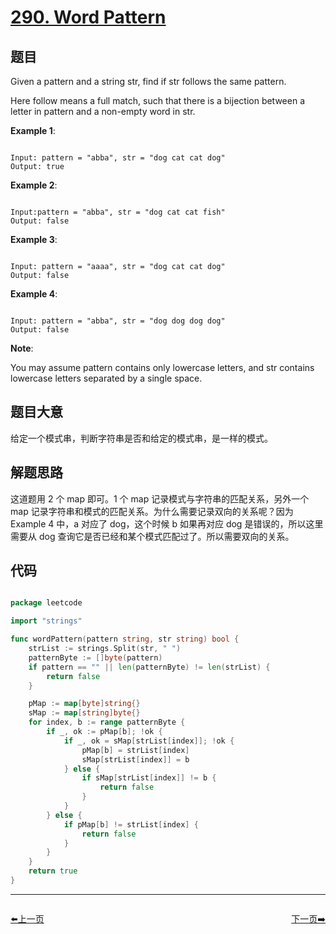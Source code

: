 # [290. Word Pattern](https://leetcode.com/problems/word-pattern/)

## 题目

Given a pattern and a string str, find if str follows the same pattern.

Here follow means a full match, such that there is a bijection between a letter in pattern and a non-empty word in str.

**Example 1**:

```

Input: pattern = "abba", str = "dog cat cat dog"
Output: true

```

**Example 2**:

```

Input:pattern = "abba", str = "dog cat cat fish"
Output: false

```

**Example 3**:

```

Input: pattern = "aaaa", str = "dog cat cat dog"
Output: false

```

**Example 4**:

```

Input: pattern = "abba", str = "dog dog dog dog"
Output: false

```

**Note**:

You may assume pattern contains only lowercase letters, and str contains lowercase letters separated by a single space.


## 题目大意

给定一个模式串，判断字符串是否和给定的模式串，是一样的模式。

## 解题思路

这道题用 2 个 map 即可。1 个 map 记录模式与字符串的匹配关系，另外一个 map 记录字符串和模式的匹配关系。为什么需要记录双向的关系呢？因为 Example 4 中，a 对应了 dog，这个时候 b 如果再对应 dog 是错误的，所以这里需要从 dog 查询它是否已经和某个模式匹配过了。所以需要双向的关系。





## 代码

```go

package leetcode

import "strings"

func wordPattern(pattern string, str string) bool {
	strList := strings.Split(str, " ")
	patternByte := []byte(pattern)
	if pattern == "" || len(patternByte) != len(strList) {
		return false
	}

	pMap := map[byte]string{}
	sMap := map[string]byte{}
	for index, b := range patternByte {
		if _, ok := pMap[b]; !ok {
			if _, ok = sMap[strList[index]]; !ok {
				pMap[b] = strList[index]
				sMap[strList[index]] = b
			} else {
				if sMap[strList[index]] != b {
					return false
				}
			}
		} else {
			if pMap[b] != strList[index] {
				return false
			}
		}
	}
	return true
}

```
----------------------------------------------
<div style="display: flex;justify-content: space-between;align-items: center;">
<p><a href="https://books.halfrost.com/leetcode/ChapterFour/0287.Find-the-Duplicate-Number/">⬅️上一页</a></p>
<p><a href="https://books.halfrost.com/leetcode/ChapterFour/0300.Longest-Increasing-Subsequence/">下一页➡️</a></p>
</div>
